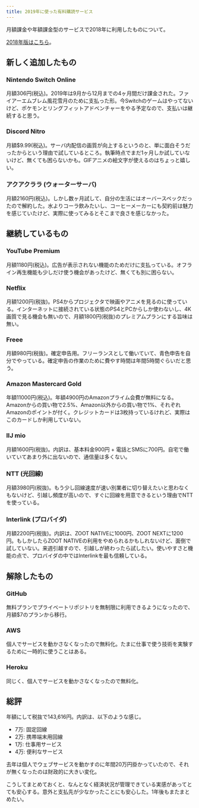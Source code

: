 ```yaml
---
title: 2019年に使った有料購読サービス
---
```


月額課金や年額課金型のサービスで2018年に利用したものについて。

[2018年版はこちら][1]。

## 新しく追加したもの

### Nintendo Switch Online

月額306円(税込)。2019年は9月から12月までの4ヶ月間だけ課金された。ファイアーエムブレム風花雪月のために支払った形。今Switchのゲームはやってないけど、ポケモンとリングフィットアドベンチャーをやる予定なので、支払いは継続すると思う。

### Discord Nitro

月額$9.99(税込)。サーバ内配信の画質が向上するというのと、単に面白そうだったからという理由で試しているところ。執筆時点でまだ1ヶ月しか試していないけど、無くても困らないかも。GIFアニメの絵文字が使えるのはちょっと嬉しい。

### アクアクララ (ウォーターサーバ)

月額2160円(税込)。しかし数ヶ月試して、自分の生活にはオーバースペックだったので解約した。水よりコーラ飲みたいし、コーヒーメーカーにも契約前は魅力を感じていたけど、実際に使ってみるとそこまで良さを感じなかった。

## 継続しているもの

### YouTube Premium

月額1180円(税込)。広告が表示されない機能のためだけに支払っている。オフライン再生機能も少しだけ使う機会があったけど、無くても別に困らない。

### Netflix

月額1200円(税抜)。PS4からプロジェクタで映画やアニメを見るのに使っている。インターネットに接続されている状態のPS4とPCからしか使わないし、4K画質で見る機会も無いので、月額1800円(税抜)のプレミアムプランにする旨味は無い。

### Freee

月額980円(税抜)。確定申告用。フリーランスとして働いていて、青色申告を自分でやっている。確定申告の作業のために費やす時間は年間5時間ぐらいだと思う。

### Amazon Mastercard Gold

年額11000円(税込)。年額4900円のAmazonプライム会費が無料になる。Amazonからの買い物で2.5%、Amazon以外からの買い物で1%、それぞれAmazonのポイントが付く。クレジットカードは3枚持っているけれど、実際はこのカードしか利用していない。

### IIJ mio

月額1600円(税抜)。内訳は、基本料金900円 + 電話とSMSに700円。自宅で働いていてあまり外に出ないので、通信量は多くない。

### NTT (光回線)

月額3980円(税抜)。もう少し回線速度が速い別業者に切り替えたいと思わなくもないけど、引越し頻度が高いので、すぐに回線を用意できるという理由でNTTを使っている。

### Interlink (プロバイダ)

月額2200円(税抜)。内訳は、ZOOT NATIVEに1000円、ZOOT NEXTに1200円。もしかしたらZOOT NATIVEの利用をやめられるかもしれないけど、面倒で試していない。来週引越すので、引越しが終わったら試したい。使いやすさと機能の点で、プロバイダの中ではInterlinkを最も信頼している。


## 解除したもの

### GitHub

無料プランでプライベートリポジトリを無制限に利用できるようになったので、月額$7のプランから移行。

### AWS

個人でサービスを動かさなくなったので無料化。たまに仕事で使う技術を実験するために一時的に使うことはある。

### Heroku

同じく、個人でサービスを動かさなくなったので無料化。

## 総評

年額にして税抜で143,616円。内訳は、以下のような感じ。

- 7万: 固定回線
- 2万: 携帯端末用回線
- 1万: 仕事用サービス
- 4万: 便利なサービス

去年は個人でウェブサービスを動かすのに年間20万円掛かっていたので、それが無くなったのは財政的に大きい変化。

こうしてまとめておくと、なんとなく経済状況が管理できている実感があってとても安心する。意外と支払先が少なかったことにも安心した。1年後もまたまとめたい。

[1]: /articles/2018-11-26-subscriptions-2018
